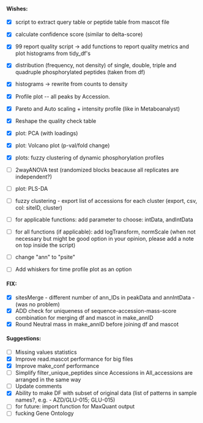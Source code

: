 #### Wishes:

- [x] script to extract query table or peptide table from mascot file
- [x] calculate confidence score (similar to delta-score)
- [x] 99 report quality script -> add functions to report quality metrics and plot histograms from tidy_df's
- [x] distribution (frequency, not density) of single, double, triple and quadruple phosphorylated peptides (taken from df)
- [x] histograms -> rewrite from counts to density
- [x] Profile plot -- all peaks by Accession.
- [x] Pareto and Auto scaling + intensity profile (like in Metaboanalyst)
- [x] Reshape the quality check table
- [x] plot: PCA (with loadings)
- [x] plot: Volcano plot (p-val/fold change)
- [x] plots: fuzzy clustering of dynamic phosphorylation profiles


- [ ] 2wayANOVA test (randomized blocks beacause all replicates are independent?)
- [ ] plot: PLS-DA
- [ ] fuzzy clustering - export list of accessions for each cluster (export, csv, col: siteID, cluster)
- [ ] for applicable functions: add parameter to choose: intData, andIntData
- [ ] for all functions (if applicable): add logTransform, normScale (when not necessary but might be good option in your opinion, please add a note on top inside the script)
- [ ] change "ann" to "psite"
- [ ] Add whiskers for time profile plot as an option

#### FIX:
- [x] sitesMerge - different number of ann_IDs in peakData and annIntData - (was no problem)
- [x] ADD check for uniqueness of sequence-accession-mass-score combination for merging df and mascot in make_annID
- [x] Round Neutral mass in make_annID before joining df and mascot

#### Suggestions:
- [ ] Missing values statistics
- [x] Improve read.mascot performance for big files
- [x] Improve make_conf performance
- [ ] Simplify filter_unique_peptides since Accessions in All_accessions are arranged in the same way  
- [ ] Update comments
- [x] Ability to make DF with subset of original data (list of patterns in sample names?, e.g. - AZD/GLU-015; GLU-015)
- [ ] for future: import function for MaxQuant output
- [ ] fucking Gene Ontology

